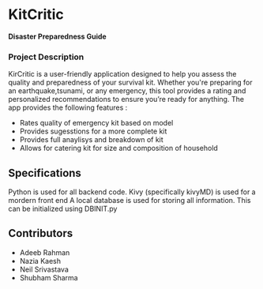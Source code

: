 # KitCritic
**Disaster Preparedness Guide** 

### Project Description
KirCritic is a user-friendly application designed to help you assess the quality and preparedness of your survival kit. Whether you're preparing for an earthquake,tsunami, or any emergency, this tool provides a rating and personalized recommendations to ensure you’re ready for anything.
The app provides the following features : 
- Rates quality of emergency kit based on model
- Provides sugesstions for a more complete kit
- Provides full anaylisys and breakdown of kit
- Allows for catering kit for size and composition of household

## Specifications
Python is used for all backend code.
Kivy (specifically kivyMD) is used for a mordern front end
A local database is used for storing all information. This can be initialized using DBINIT.py

## Contributors
- Adeeb Rahman
- Nazia Kaesh
- Neil Srivastava
- Shubham Sharma
